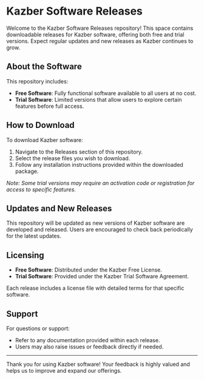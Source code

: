 # Kazber Software Releases

Welcome to the Kazber Software Releases repository! This space contains downloadable releases for Kazber software, offering both free and trial versions. Expect regular updates and new releases as Kazber continues to grow.

## About the Software

This repository includes:
- **Free Software**: Fully functional software available to all users at no cost.
- **Trial Software**: Limited versions that allow users to explore certain features before full access.

## How to Download

To download Kazber software:
1. Navigate to the Releases section of this repository.
2. Select the release files you wish to download.
3. Follow any installation instructions provided within the downloaded package.

*Note: Some trial versions may require an activation code or registration for access to specific features.*

## Updates and New Releases

This repository will be updated as new versions of Kazber software are developed and released. Users are encouraged to check back periodically for the latest updates.

## Licensing

- **Free Software**: Distributed under the Kazber Free License.
- **Trial Software**: Provided under the Kazber Trial Software Agreement.

Each release includes a license file with detailed terms for that specific software.

## Support

For questions or support:
- Refer to any documentation provided within each release.
- Users may also raise issues or feedback directly if needed.

---

Thank you for using Kazber software! Your feedback is highly valued and helps us to improve and expand our offerings.
